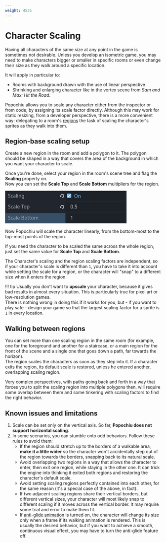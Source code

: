 ```yaml
---
weight: 4535
---
```


# Character Scaling

Having all characters of the same size at any point in the game is sometimes not desirable. Unless you develop an isometric game, you may need to make characters bigger or smaller in specific rooms or even change their size as they walk around a specific location.

It will apply in particular to:

* Rooms with background drawn with the use of linear perspective
* Shrinking and enlarging character like in the vortex scene from _Sam and Max: Hit the Road_.

Popochiu allows you to scale any character either from the inspector or from code, by assigning its scale factor directly. Although this may work for static resizing, from a developer perspective, there is a more convenient way: delegating to a room's [regions]() the task of scaling the character's sprites as they walk into them.

## Region-base scaling setup

Create a new region in the room and add a polygon to it. The polygon should be shaped in a way that covers the area of the background in which you want your character to scale.

Once you're done, select your region in the room's scene tree and flag the **Scaling** property on.  
Now you can set the **Scale Top** and **Scale Bottom** multipliers for the region.

![Region Scaling properties](../../assets/images/how-to-develop-a-game/adv_tech-character_scaling-1-inspector.png "Set the region scaling properties in the inspector")

Now Popochiu will scale the character linearly, from the bottom-most to the top-most points of the region.

If you need the character to be scaled the same across the whole region, just set the same value for **Scale Top** and **Scale Bottom**.

The Character's scaling and the region scaling factors are independent, so if your character's scale is different than `1`, you have to take it into account while setting the scale for a region, or the character will "snap" to a different size when it enters the region.

!!! tip
    Usually you don't want to **upscale** your character, because it gives bad results in almost every situation. This is particularly true for pixel art or low-resolution games.  
    There is nothing wrong in doing this if it works for you, but - if you want to play safe - design your game so that the largest scaling factor for a sprite is `1` in every location.

## Walking between regions

You can set more than one scaling region in the same room (for example, one for the foreground and another for a staircase, or a main region for the front of the scene and a single one that goes down a path, far towards the horizon).  
The region scales the characters as soon as they step into it. If a character exits the region, its default scale is restored, unless he entered another, overlapping scaling region.

Very complex perspectives, with paths going back and forth in a way that forces you to split the scaling region into multiple polygons then, will require some overlap between them and some tinkering with scaling factors to find the right behavior.

## Known issues and limitations

1. Scale can be set only on the vertical axis. So far, **Popochiu does not support horizontal scaling**.
2. In some scenarios, you can stumble onto odd behaviors. Follow these rules to avoid them:
    * If the region should stretch up to the borders of a walkable area, **make it a little wider** so the character won't accidentally step out of the region towards the borders, snapping back to its natural scale.
    * Avoid overlapping two regions in a way that allows the character to enter, then exit one region, while staying in the other one. It can trick the engine into thinking it exited both regions and restoring the character's default scale.
    * Avoid setting scaling regions perfectly contained into each other, for the same reason (it's a special case of the above, in fact).
    * If two adjacent scaling regions share their vertical borders, but different vertical sizes, your character will most likely snap to different scaling if it moves across the vertical border. It may require some trial and error to make them fit.
    * If [anti-glide animation](../../../advanced-techniques/character-anti-glide-feature) is turned on, the character will change its size only when a frame if its walking animation is rendered. This is usually the desired behavior, but if you want to achieve a smooth, continuous visual effect, you may have to turn the anti-glide feature off.
